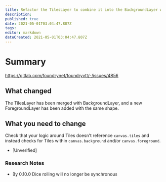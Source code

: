 ```yaml
---
title: Refactor the TilesLayer to combine it into the BackgroundLayer which contains Tile objects for a single vertical cross-section of the Scene alongside a background image which fills the Scene canvas.
description: 
published: true
date: 2021-05-01T03:04:47.807Z
tags: 
editor: markdown
dateCreated: 2021-05-01T03:04:47.807Z
---
```


# Summary
https://gitlab.com/foundrynet/foundryvtt/-/issues/4856

## What changed

The TilesLayer has been merged with BackgroundLayer, and a new ForegroundLayer has been added with the same shape.

## What you need to change

Check that your logic around Tiles doesn't reference `canvas.tiles` and instead checks for Tiles within `canvas.background` and/or `canvas.foreground`.

* [Unverified] 

### Research Notes

* By 0.10.0 Dice rolling will no longer be synchronous